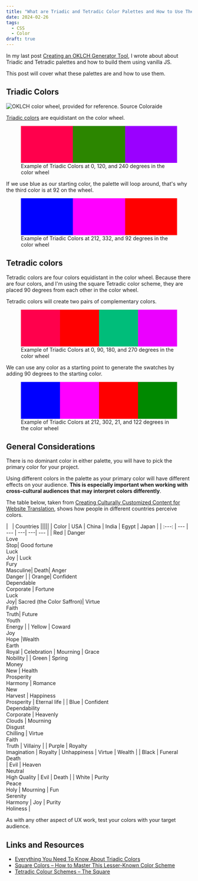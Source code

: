 ```yaml
---
title: "What are Triadic and Tetradic Color Palettes and How to Use Them"
date: 2024-02-26
tags:
  - CSS
  - Color
draft: true
---
```


In my last post [Creating an OKLCH Generator Tool](https://publishing-project.rivendellweb.net/creating-an-oklch-generator-tool/), I wrote about about Triadic and Tetradic palettes and how to build them using vanilla JS.

This post will cover what these palettes are and how to use them.

## Triadic Colors

![OKLCH color wheel, provided for reference. Source [Coloraide](https://github.com/facelessuser/coloraide)](https://res.cloudinary.com/dfh6ihzvj/image/upload/c_scale,w_500/f_auto,q_auto/oklch-color-wheel_kz2mmy.png)

[Triadic colors](https://www.interaction-design.org/literature/article/triadic-color-scheme) are equidistant on the color wheel.

<figure>
<div style="display:flex;flex-flow:row-wrap">
  <div style="background-color:oklch(0.5 1 0 /1);height:100px;width:200px;">&nbsp;</div>
  <div style="background-color:oklch(0.5 1 120 /1);height:100px;width:200px;">&nbsp;</div>
  <div style="background-color:oklch(0.5 1 240 /1);height:100px;width:200px;">&nbsp;</div>
</div>
<figcaption>Example of Triadic Colors at 0, 120, and 240 degrees in the color wheel</figcaption>
</figure>

If we use blue as our starting color, the palette will loop around, that's why the third color is at 92 on the wheel.

<figure>
<div style="display:flex;flex-flow:row-wrap">
  <div style="background-color:oklch(0.5 1 212 /1);height:100px;width:200px;">&nbsp;</div>
  <div style="background-color:oklch(0.5 1 332 /1);height:100px;width:200px;">&nbsp;</div>
  <div style="background-color:oklch(0.5 1 92 /1);height:100px;width:200px;">&nbsp;</div>
</div>
<figcaption>Example of Triadic Colors at 212, 332, and 92 degrees in the color wheel</figcaption>
</figure>

## Tetradic colors

Tetradic colors are four colors equidistant in the color wheel. Because there are four colors, and I'm using the square Tetradic color scheme, they are placed 90 degrees from each other in the color wheel.

Tetradic colors will create two pairs of complementary colors.

<figure>
<div style="display:flex;flex-flow:row-wrap;">
	<div style="background-color:oklch(0.5 1 0 /1);height:100px;width:200px;">&nbsp;</div>
	<div style="background-color:oklch(0.5 1 90 /1);height:100px;width:200px;">&nbsp;</div>
	<div style="background-color:oklch(0.5 1 180 /1);height:100px;width:200px;">&nbsp;</div>
	<div style="background-color:oklch(0.5 1 270 /1);height:100px;width:200px;">&nbsp;</div>
</div>
<figcaption>Example of Triadic Colors at 0, 90, 180, and 270 degrees in the color wheel</figcaption>
</figure>

We can use any color as a starting point to generate the swatches by adding 90 degrees to the starting color.

<figure>
<div style="display:flex;flex-flow:row-wrap">
	<div style="background-color:oklch(0.50 1 212 / 1);height:100px;width:200px;">&nbsp;</div>
	<div style="background-color:oklch(0.50 1 302 / 1);height:100px;width:200px;">&nbsp;</div>
	<div style="background-color:oklch(0.50 1 32 / 1);height:100px;width:200px;">&nbsp;</div>
	<div style="background-color:oklch(0.50 1 122 / 1);height:100px;width:200px;">&nbsp;</div>
</div>
<figcaption>Example of Triadic Colors at 212, 302, 21, and 122 degrees in the color wheel</figcaption>
</figure>


## General Considerations

There is no dominant color in either palette, you will have to pick the primary color for your project.

Using different colors in the palette as your primary color will have different effects on your audience. **This is especially important when working with cross-cultural audiences that may interpret colors differently**.

The table below, taken from [Creating Culturally Customized Content for Website Translation](https://web.archive.org/web/20111104184034/http://blog.globalizationpartners.com/culturally-customized-website.aspx), shows how people in different countries perceive colors.

| &nbsp; | 	Countries |||||
| Color | USA | China | India | Egypt | Japan |
| :---: | --- | --- | ---| ---| --- |
| Red | Danger<br>Love<br>Stop| Good fortune<br>Luck<br>Joy | Luck<br>Fury<br>Masculine| Death| Anger<br>Danger |
| Orange| Confident<br>Dependable<br>Corporate | Fortune<br>Luck<br>Joy| Sacred (the Color Saffron)| Virtue<br>Faith<br>Truth| Future<br>Youth<br>Energy |
| Yellow | Coward<br>Joy<br>Hope |Wealth<br>Earth<br>Royal | Celebration | Mourning | Grace<br>Nobility |
| Green | Spring<br>Money<br>New | Health<br>Prosperity<br>Harmony | Romance<br>New<br>Harvest | Happiness<br>Prosperity | Eternal life |
| Blue | Confident<br>Dependability<br>Corporate | Heavenly<br>Clouds | Mourning<br>Disgust<br>Chilling | Virtue<br>Faith<br>Truth | Villainy |
| Purple | Royalty<br>Imagination | Royalty | Unhappiness | Virtue | Wealth |
| Black | Funeral<br>Death<br> | Evil | Heaven<br>Neutral<br>High Quality | Evil | Death |
| White | Purity<br>Peace<br>Holy | Mourning | Fun<br>Serenity<br>Harmony | Joy | Purity<br>Holiness |

As with any other aspect of UX work, test your colors with your target audience.

## Links and Resources

* [Everything You Need To Know About Triadic Colors](https://www.interaction-design.org/literature/article/triadic-color-scheme)
* [Square Colors – How to Master This Lesser-Known Color Scheme](https://www.colorsexplained.com/square-colors/)
* [Tetradic Colour Schemes – The Square](https://quiltsbyjen.ca/tetradic-colour-schemes-the-square/)
